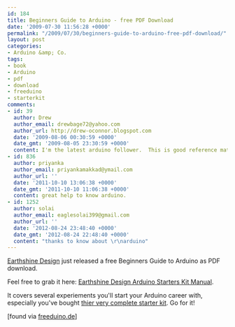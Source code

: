 ```yaml
---
id: 184
title: Beginners Guide to Arduino - free PDF Download
date: '2009-07-30 11:56:28 +0000'
permalink: "/2009/07/30/beginners-guide-to-arduino-free-pdf-download/"
layout: post
categories:
- Arduino &amp; Co.
tags:
- book
- Arduino
- pdf
- download
- freeduino
- starterkit
comments:
- id: 39
  author: Drew
  author_email: drewbage72@yahoo.com
  author_url: http://drew-oconnor.blogspot.com
  date: '2009-08-06 00:30:59 +0000'
  date_gmt: '2009-08-05 23:30:59 +0000'
  content: I'm the latest arduino follower.  This is good reference material.  Thanks!!!
- id: 836
  author: priyanka
  author_email: priyankamakkad@ymail.com
  author_url: ''
  date: '2011-10-10 13:06:38 +0000'
  date_gmt: '2011-10-10 11:06:38 +0000'
  content: great help to know arduino.
- id: 1252
  author: solai
  author_email: eaglesolai399@gmail.com
  author_url: ''
  date: '2012-08-24 23:48:40 +0000'
  date_gmt: '2012-08-24 22:48:40 +0000'
  content: "thanks to know about \r\narduino"
---
```

[Earthshine Design](http://www.earthshinedesign.co.uk/) just released a free Beginners Guide to Arduino as PDF download.

Feel free to grab it here: [Earthshine Design Arduino Starters Kit Manual](http://www.earthshinedesign.co.uk/ASKManual/Site/ASKManual.html).

It covers several experiements you'll start your Arduino career with, especially you've bought [thier very complete starter kit](http://earthshinedesign.co.uk/?page_id=3&category=3&product_id=14). Go for it!

[found via [freeduino.de](http://freeduino.de/de/blogs/gatonero/complete-beginners-guide-arduino)]